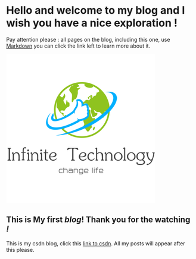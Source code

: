 # Hello and welcome to my blog and I wish you have a nice exploration !  

Pay attention please : all pages on the blog, including this one, use [Markdown](https://guides.github.com/features/mastering-markdown/) you can click the link left to learn more about it. 

![Image of fast.ai logo](images/logo.png)

## This is My first *blog*! Thank you for the watching *!*

This is my csdn blog, click this  [link to csdn](https://www.csdn.net/). All my posts will appear after this please. 
